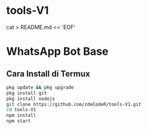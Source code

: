 # tools-V1

cat > README.md << 'EOF'
# WhatsApp Bot Base

## Cara Install di Termux

```bash
pkg update && pkg upgrade
pkg install git
pkg install nodejs
git clone https://github.com/zdeCodeR/tools-V1.git
cd tools-V1
npm install
npm start